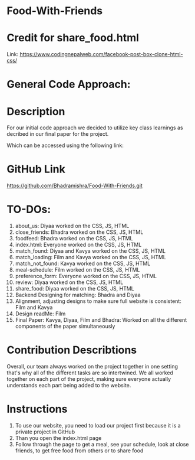 # Food-With-Friends

# Credit for share_food.html
<!-- Coding By CodeWithNepal - codewithnepal.com -->
Link: https://www.codingnepalweb.com/facebook-post-box-clone-html-css/ 

# General Code Approach:

# Description 
For our initial code approach we decided to utilize key class learnings as decribed in our final paper for the project. 

Which can be accessed using the following link: 

# GitHub Link
https://github.com/Bhadramishra/Food-With-Friends.git

# TO-DOs:

1. about_us: Diyaa worked on the CSS, JS, HTML
2. close_friends: Bhadra worked on the CSS, JS, HTML
3. foodfeed: Bhadra worked on the CSS, JS, HTML
4. index.html: Everyone worked on the CSS, JS, HTML
5. match_found: Diyaa and Kavya worked on the CSS, JS, HTML
6. match_loading: Film and Kavya worked on the CSS, JS, HTML
7. match_not_found: Kavya worked on the CSS, JS, HTML
8. meal-schedule: Film worked on the CSS, JS, HTML
9. preference_form: Everyone worked on the CSS, JS, HTML
10. review: Diyaa worked on the CSS, JS, HTML
11. share_food: Diyaa worked on the CSS, JS, HTML
12. Backend Designing for matching: Bhadra and Diyaa
13. Alignment, adjusting designs to make sure full website is consistent: Film and Kavya
14. Design readMe: Film
15. Final Paper: Kavya, Diyaa, Film and Bhadra: Worked on all the different components of the paper simultaneously 


# Contribution Describtions

Overall, our team always worked on the project together in one setting that's why all of the different tasks are so intertwined. We all worked together on each part of the project, making sure everyone actually understands each part being added to the website.


# Instructions 

1. To use our website, you need to load our project first because it is a private project in GitHub
2. Than you open the index.html page 
3. Follow through the page to get a meal, see your schedule, look at close friends, to get free food from others or to share food 



